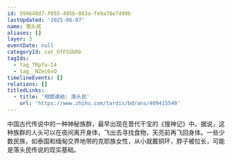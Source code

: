 ```yaml
---
id: 599640d7-f055-495b-883a-fe9a70e7499b
lastUpdated: '2025-06-07'
name: 落头民
aliases: []
layer: 3
eventDate: null
categoryId: cat_OfFSSbRb
tagIds:
  - tag_TRpfu-I4
  - tag__NZec6vQ
timelineEvents: []
relations: []
titledLinks:
  - title: '相關連結: 落头民'
    url: 'https://www.zhihu.com/tardis/bd/ans/409415540'
---
```

中国古代传说中的一种神秘族群，最早出现在晋代干宝的《搜神记》中。据说，这种族群的人头可以在夜间离开身体，飞出去寻找食物，天亮前再飞回身体。一些少数民族，如泰国和缅甸交界地带的克耶族女性，从小就戴铜环，脖子被拉长，可能是落头民传说的现实基础。
